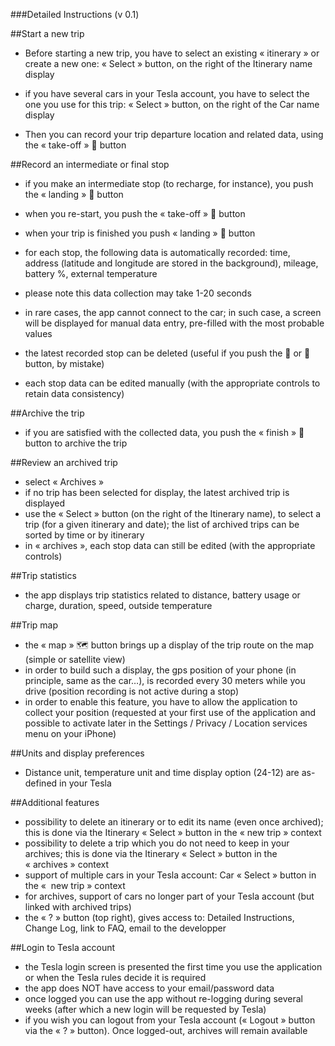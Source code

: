 ###Detailed Instructions (v 0.1)

##Start a new trip

- Before starting a new trip, you have to select an existing « itinerary » or create a new one: « Select » button, on the right of the Itinerary name display
- if you have several cars in your Tesla account, you have to select the one you use for this trip:  « Select » button, on the right of the Car name display

- Then you can record your trip departure location and related data, using the « take-off » 🛫 button

##Record an intermediate or final stop

- if you make an intermediate stop (to recharge, for instance), you push the « landing » 🛬 button
- when you re-start, you push the « take-off » 🛫 button
- when your trip is finished you push « landing » 🛬 button

- for each stop, the following data is automatically recorded: time, address (latitude and longitude are stored in the background), mileage, battery %, external temperature
- please note this data collection may take 1-20 seconds 
- in rare cases, the app cannot connect to the car; in such case, a screen will be displayed for manual data entry, pre-filled with the most probable values 

- the latest recorded stop can be deleted (useful if you push the 🛬 or 🛫 button, by mistake)
- each stop data can be edited manually (with the appropriate controls to retain data consistency)

##Archive the trip

- if you are satisfied with the collected data, you push the « finish » 🏁button to archive the trip

##Review an archived trip

- select « Archives »
- if no trip has been selected for display, the latest archived trip is displayed
- use the « Select » button (on the right of the Itinerary name), to select a trip (for a given itinerary and date); the list of archived trips can be sorted by time or by itinerary 
- in « archives », each stop data can still be edited (with the appropriate controls)

##Trip statistics

- the app displays trip statistics related to distance, battery usage or charge, duration, speed, outside temperature

##Trip map

- the « map » 🗺 button brings up a display of the trip route on the map (simple or satellite view)
- in order to build such a display, the gps position of your phone (in principle, same as the car…), is recorded every 30 meters while you drive (position recording is not active during a stop)
- in order to enable this feature, you have to allow the application to collect your position (requested at your first use of the application and possible to activate later in the Settings / Privacy / Location services menu on your iPhone)

##Units and display preferences

- Distance unit, temperature unit and time display option (24-12) are as-defined in your Tesla

##Additional features

- possibility to delete an itinerary or to edit its name (even once archived); this is done via the Itinerary « Select » button in the « new trip » context
- possibility to delete a trip which you do not need to keep in your archives; this is done via the Itinerary « Select » button in the « archives » context
- support of multiple cars in your Tesla account: Car « Select » button in the «  new trip » context
- for archives, support of cars no longer part of your Tesla account (but linked with archived trips)
- the « ? » button (top right), gives access to: Detailed Instructions, Change Log, link to FAQ, email to the developper 


##Login to Tesla account

- the Tesla login screen is presented the first time you use the application or when the Tesla rules decide it is required 
- the app does NOT have access to your email/password data
- once logged you can use the app without re-logging during several weeks (after which a new login will be requested by Tesla)
- if you wish you can logout from your Tesla account (« Logout » button via the « ? » button). Once logged-out, archives will remain available

